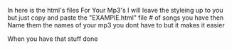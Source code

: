 In here is the html's files For Your Mp3's I will leave the styleing up to you but just copy and paste the "EXAMPlE.html" file # of songs you have then Name them the names of your mp3 you dont have to but it makes it easier

When you have that stuff done 
